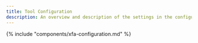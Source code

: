 ```yaml
---
title: Tool Configuration
description: An overview and description of the settings in the configuration menu of the Xtract Query component
---
```


{% include "components/xfa-configuration.md"  %}
